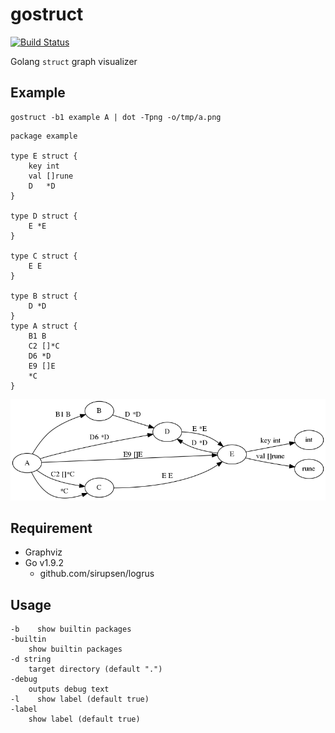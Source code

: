 # gostruct

[![Build Status](https://travis-ci.org/noyuno/lgo.svg?branch=master)](https://travis-ci.org/noyuno/lgo)

Golang `struct` graph visualizer

## Example

    gostruct -b1 example A | dot -Tpng -o/tmp/a.png

~~~golang
package example

type E struct {
    key int
    val []rune
    D   *D
}

type D struct {
    E *E
}

type C struct {
    E E
}

type B struct {
    D *D
}
type A struct {
    B1 B
    C2 []*C
    D6 *D
    E9 []E
    *C
}
~~~

![fig](https://raw.githubusercontent.com/noyuno/gostruct/master/example/example.png)

## Requirement

- Graphviz
- Go v1.9.2
  - github.com/sirupsen/logrus

## Usage

    -b    show builtin packages
    -builtin
        show builtin packages
    -d string
        target directory (default ".")
    -debug
        outputs debug text
    -l    show label (default true)
    -label
        show label (default true)


